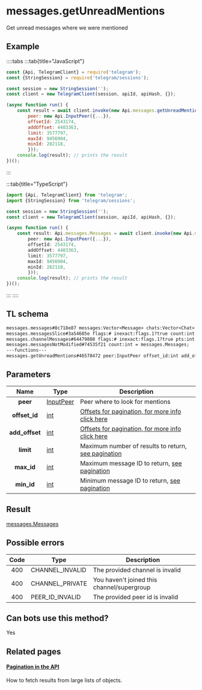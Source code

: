 # messages.getUnreadMentions

Get unread messages where we were mentioned

## Example

::::tabs
:::tab{title="JavaScript"}

```js
const {Api, TelegramClient} = require('telegram');
const {StringSession} = require('telegram/sessions');

const session = new StringSession('');
const client = new TelegramClient(session, apiId, apiHash, {});

(async function run() {
    const result = await client.invoke(new Api.messages.getUnreadMentions({
		peer: new Api.InputPeer({...}),
		offsetId: 2543174,
		addOffset: 4403363,
		limit: 3577797,
		maxId: 9456904,
		minId: 282118,
		}));
    console.log(result); // prints the result
})();

```

:::

:::tab{title="TypeScript"}

```ts
import {Api, TelegramClient} from 'telegram';
import {StringSession} from 'telegram/sessions';

const session = new StringSession('');
const client = new TelegramClient(session, apiId, apiHash, {});

(async function run() {
    const result: Api.messages.Messages = await client.invoke(new Api.messages.getUnreadMentions({
		peer: new Api.InputPeer({...}),
		offsetId: 2543174,
		addOffset: 4403363,
		limit: 3577797,
		maxId: 9456904,
		minId: 282118,
		}));
    console.log(result); // prints the result
})();

```

:::
::::

## TL schema

```txt
messages.messages#8c718e87 messages:Vector<Message> chats:Vector<Chat> users:Vector<User> = messages.Messages;
messages.messagesSlice#3a54685e flags:# inexact:flags.1?true count:int next_rate:flags.0?int offset_id_offset:flags.2?int messages:Vector<Message> chats:Vector<Chat> users:Vector<User> = messages.Messages;
messages.channelMessages#64479808 flags:# inexact:flags.1?true pts:int count:int offset_id_offset:flags.2?int messages:Vector<Message> chats:Vector<Chat> users:Vector<User> = messages.Messages;
messages.messagesNotModified#74535f21 count:int = messages.Messages;
---functions---
messages.getUnreadMentions#46578472 peer:InputPeer offset_id:int add_offset:int limit:int max_id:int min_id:int = messages.Messages;
```

## Parameters

|      Name      | Type                                                  | Description                                                                                  |
| :------------: | ----------------------------------------------------- | -------------------------------------------------------------------------------------------- |
|    **peer**    | [InputPeer](https://core.telegram.org/type/InputPeer) | Peer where to look for mentions                                                              |
| **offset_id**  | [int](https://core.telegram.org/type/int)             | [Offsets for pagination, for more info click here](https://core.telegram.org/api/offsets)    |
| **add_offset** | [int](https://core.telegram.org/type/int)             | [Offsets for pagination, for more info click here](https://core.telegram.org/api/offsets)    |
|   **limit**    | [int](https://core.telegram.org/type/int)             | Maximum number of results to return, [see pagination](https://core.telegram.org/api/offsets) |
|   **max_id**   | [int](https://core.telegram.org/type/int)             | Maximum message ID to return, [see pagination](https://core.telegram.org/api/offsets)        |
|   **min_id**   | [int](https://core.telegram.org/type/int)             | Minimum message ID to return, [see pagination](https://core.telegram.org/api/offsets)        |

## Result

[messages.Messages](https://core.telegram.org/type/messages.Messages)

## Possible errors

| Code | Type            | Description                                |
| :--: | --------------- | ------------------------------------------ |
| 400  | CHANNEL_INVALID | The provided channel is invalid            |
| 400  | CHANNEL_PRIVATE | You haven't joined this channel/supergroup |
| 400  | PEER_ID_INVALID | The provided peer id is invalid            |

## Can bots use this method?

Yes

## Related pages

#### [Pagination in the API](https://core.telegram.org/api/offsets)

How to fetch results from large lists of objects.
